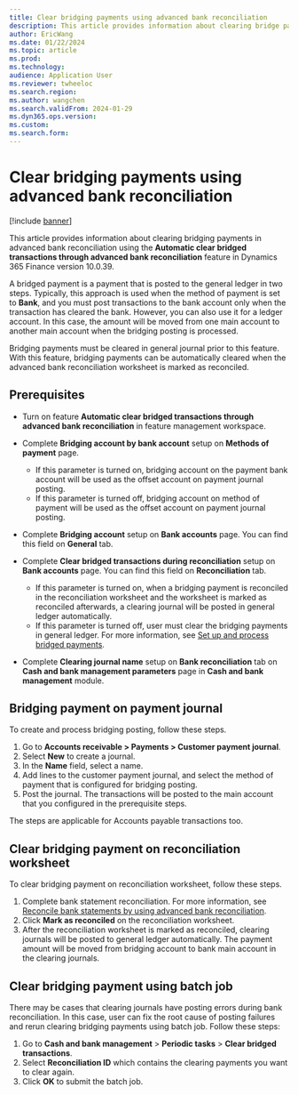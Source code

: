```yaml
---
title: Clear bridging payments using advanced bank reconciliation
description: This article provides information about clearing bridge payaments in advanced bank reconciliation in Dynamics 365 Finance version 10.0.39.
author: EricWang
ms.date: 01/22/2024
ms.topic: article
ms.prod: 
ms.technology: 
audience: Application User
ms.reviewer: twheeloc
ms.search.region: 
ms.author: wangchen
ms.search.validFrom: 2024-01-29
ms.dyn365.ops.version: 
ms.custom: 
ms.search.form:  
---
```


# Clear bridging payments using advanced bank reconciliation 

[!include [banner](../../includes/banner.md)]

This article provides information about clearing bridging payments in advanced bank reconciliation using the **Automatic clear bridged transactions through advanced bank reconciliation** feature in Dynamics 365 Finance version 10.0.39. 

A bridged payment is a payment that is posted to the general ledger in two steps. Typically, this approach is used when the method of payment is set to **Bank**, and you must post transactions to the bank account only when the transaction has cleared the bank. However, you can also use it for a ledger account. In this case, the amount will be moved from one main account to another main account when the bridging posting is processed.

Bridging payments must be cleared in general journal prior to this feature. With this feature, bridging payments can be automatically cleared when the advanced bank reconciliation worksheet is marked as reconciled.

## Prerequisites
-   Turn on feature **Automatic clear bridged transactions through advanced bank reconciliation** in feature management workspace.
- Complete **Bridging account by bank account** setup on **Methods of payment** page. 

  -   If this parameter is turned on, bridging account on the payment bank account will be used as the offset account on payment journal posting.
  -   If this parameter is turned off, bridging account on method of payment will be used as the offset account on payment journal posting.

- Complete **Bridging account** setup on **Bank accounts** page. You can find this field on **General** tab.
- Complete **Clear bridged transactions during reconciliation** setup on **Bank accounts** page. You can find this field on **Reconciliation** tab. 

  -   If this parameter is turned on, when a bridging payment is reconciled in the reconciliation worksheet and the worksheet is marked as reconciled afterwards, a clearing journal will be posted in general ledger automatically.
  -   If this parameter is turned off, user must clear the bridging payments in general ledger. For more information, see [Set up and process bridged payments](../accounts-receivable/set-up-and-process-bridged-payments.md#process-and-transfer-bridging-posting).

- Complete **Clearing journal name** setup on **Bank reconciliation** tab on **Cash and bank management parameters** page in **Cash and bank management** module.

## Bridging payment on payment journal

To create and process bridging posting, follow these steps.

1. Go to **Accounts receivable > Payments > Customer payment journal**.
2. Select **New** to create a journal.
3. In the **Name** field, select a name.
4. Add lines to the customer payment journal, and select the method of payment that is configured for bridging posting.
5. Post the journal. The transactions will be posted to the main account that you configured in the prerequisite steps.

The steps are applicable for Accounts payable transactions too.

## Clear bridging payment on reconciliation worksheet

To clear bridging payment on reconciliation worksheet, follow these steps.

1. Complete bank statement reconciliation. For more information, see [Reconcile bank statements by using advanced bank reconciliation](../cash-bank-management/reconcile-bank-statements-advanced-bank-reconciliation.md).
2. Click **Mark as reconciled** on the reconciliation worksheet.
3. After the reconciliation worksheet is marked as reconciled, clearing journals will be posted to general ledger automatically. The payment amount will be moved from bridging account to bank main account in the clearing journals.

## Clear bridging payment using batch job

There may be cases that clearing journals have posting errors during bank reconciliation. In this case, user can fix the root cause of posting failures and rerun clearing bridging payments using batch job. Follow these steps:

1. Go to **Cash and bank management** > **Periodic tasks** > **Clear bridged transactions**.
2. Select **Reconciliation ID** which contains the clearing payments you want to clear again.
3. Click **OK** to submit the batch job.
